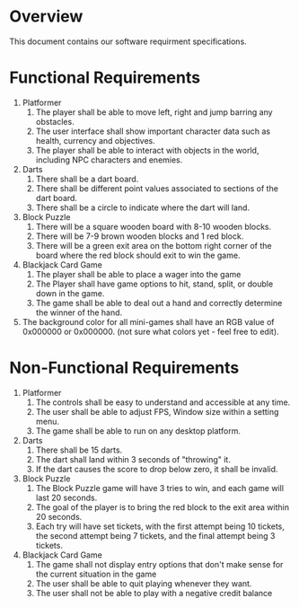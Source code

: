 # Overview
This document contains our software requirment specifications. 

# Functional Requirements
1. Platformer
    1. The player shall be able to move left, right and jump barring any obstacles.
    2. The user interface shall show important character data such as health, currency and objectives.
    3. The player shall be able to interact with objects in the world, including NPC characters and enemies. 
2. Darts
    1. There shall be a dart board.
    2. There shall be different point values associated to sections of the dart board. 
    3. There shall be a circle to indicate where the dart will land.
3. Block Puzzle
    1. There will be a square wooden board with 8-10 wooden blocks.
    2. There will be 7-9 brown wooden blocks and 1 red block.
    3. There will be a green exit area on the bottom right corner of the board where the red block should exit to win the game.
4. Blackjack Card Game
    1. The player shall be able to place a wager into the game
    2. The Player shall have game options to hit, stand, split, or double down in the game.
    3. The game shall be able to deal out a hand and correctly determine the winner of the hand.
5. The background color for all mini-games shall have an RGB value of 0x000000 or 0x000000. (not sure what colors yet - feel free to edit).

# Non-Functional Requirements 
1. Platformer
    1. The controls shall be easy to understand and accessible at any time.
    2. The user shall be able to adjust FPS, Window size within a setting menu.
    3. The game shall be able to run on any desktop platform.
2. Darts 
    1. There shall be 15 darts.
    2. The dart shall land within 3 seconds of "throwing" it.
    3. If the dart causes the score to drop below zero, it shall be invalid. 
3. Block Puzzle
    1. The Block Puzzle game will have 3 tries to win, and each game will last 20 seconds. 
    2. The goal of the player is to bring the red block to the exit area within 20 seconds.
    3. Each try will have set tickets, with the first attempt being 10 tickets, the second attempt being 7 tickets, and the final attempt being 3 tickets.
4. Blackjack Card Game
    1. The game shall not display entry options that don't make sense for the current situation in the game
    2. The user shall be able to quit playing whenever they want.
    3. The user shall not be able to play with a negative credit balance
